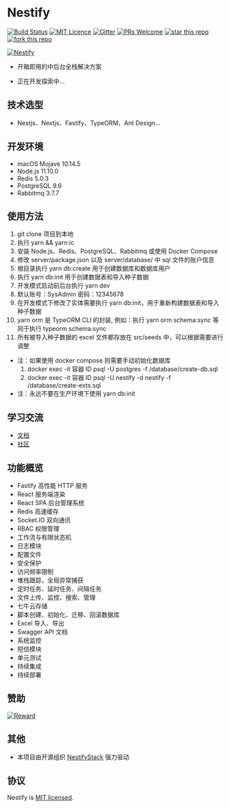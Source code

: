 # Nestify 

[![Build Status](https://www.travis-ci.org/ZhiXiao-Lin/nestify.svg?branch=master)](https://www.travis-ci.org/ZhiXiao-Lin/nestify) [![MIT Licence](https://badges.frapsoft.com/os/mit/mit.svg?v=103)](https://opensource.org/licenses/mit-license.php) [![Gitter](https://badges.gitter.im/nestify-stack/community.svg)](https://gitter.im/nestify-stack/community?utm_source=badge&utm_medium=badge&utm_campaign=pr-badge) [![PRs Welcome](https://img.shields.io/badge/PRs-welcome-brightgreen.svg?style=flat-square)](http://makeapullrequest.com) [![star this repo](http://githubbadges.com/star.svg?user=ZhiXiao-Lin&repo=nestify&style=default)](https://github.com/ZhiXiao-Lin/nestify) [![fork this repo](http://githubbadges.com/fork.svg?user=ZhiXiao-Lin&repo=nestify&style=default)](https://github.com/ZhiXiao-Lin/nestify/fork)

[![Nestify](http://img.nestify.cn/Nestify.svg)](http://cms.nestify.cn/)

-   开箱即用的中后台全栈解决方案

-   正在开发探索中...

## 技术选型

-   Nestjs、Nextjs、Fastify、TypeORM、Ant Design...

## 开发环境

-   macOS Mojave 10.14.5
-   Node.js 11.10.0
-   Redis 5.0.3
-   PostgreSQL 9.6
-   Rabbitmq 3.7.7

## 使用方法

1. git clone 项目到本地
2. 执行 yarn && yarn:ic
3. 安装 Node.js、Redis、PostgreSQL、Rabbitmq 或使用 Docker Compose
4. 修改 server/package.json 以及 server/database/ 中 sql 文件的账户信息
5. 根目录执行 yarn db:create 用于创建数据库和数据库用户
6. 执行 yarn db:init 用于创建数据表和导入种子数据
7. 开发模式启动前后台执行 yarn dev
8. 默认账号：SysAdmin 密码：12345678
9. 在开发模式下修改了实体需要执行 yarn db:init，用于重新构建数据表和导入种子数据
10. yarn orm 是 TypeORM CLI 的封装, 例如：执行 yarn orm schema:sync 等同于执行 typeorm schema:sync
11. 所有被导入种子数据的 excel 文件都存放在 src/seeds 中，可以根据需要进行调整

-   注：如果使用 docker compose 则需要手动初始化数据库
    1. docker exec -it 容器 ID psql -U postgres -f /database/create-db.sql
    2. docker exec -it 容器 ID psql -U nestify -d nestify -f /database/create-exts.sql
-   注：永远不要在生产环境下使用 yarn db:init

## 学习交流

-   [文档](http://docs.nestify.cn/)
-   [社区](https://spectrum.chat/nestify)

## 功能概览

-   Fastify 高性能 HTTP 服务
-   React 服务端渲染
-   React SPA 后台管理系统
-   Redis 高速缓存
-   Socket.IO 双向通讯
-   RBAC 权限管理
-   工作流与有限状态机
-   日志模块
-   配置文件
-   安全保护
-   访问频率限制
-   堆栈跟踪，全局异常捕获
-   定时任务、延时任务、间隔任务
-   文件上传、监控、搜索、管理
-   七牛云存储
-   脚本创建、初始化、迁移、回滚数据库
-   Excel 导入、导出
-   Swagger API 文档
-   系统监控
-   短信模块
-   单元测试
-   持续集成
-   持续部署

## 赞助

[![Reward](http://img.nestify.cn/reward.png?imageMogr2/auto-orient/strip%7CimageView2/5/w/270)](http://cms.nestify.cn/)

## 其他

-   本项目由开源组织 [NestifyStack](https://github.com/nestify-stack) 强力驱动

## 协议

Nestify is [MIT licensed](LICENSE).
